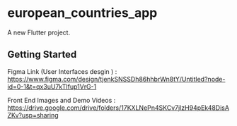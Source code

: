 # european_countries_app

A new Flutter project.

## Getting Started

Figma Link (User Interfaces desgin ) : https://www.figma.com/design/tjenkSNSSDh86hhbrWn8tY/Untitled?node-id=0-1&t=qx3uU7kTIfup1VrG-1

Front End Images and Demo Videos : https://drive.google.com/drive/folders/17KXLNePn4SKCv7jlzH94pEk48DisAZKv?usp=sharing
